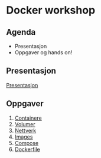 # Docker workshop

## Agenda

- Presentasjon
- Oppgaver og hands on!

## Presentasjon

[Presentasjon](slides/DockerWorkshop.pptx)

## Oppgaver

1. [Containere](containers/README.md)
2. [Volumer](volumes/README.md)
3. [Nettverk](networks/README.md)
4. [Images](images/README.md)
5. [Compose](compose/README.md)
6. [Dockerfile](dockerfile/README.md)
